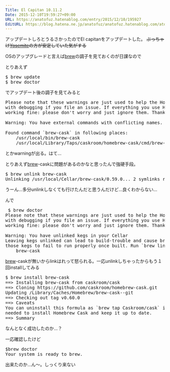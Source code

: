 ```yaml
---
Title: El Capitan 10.11.2
Date: 2015-12-10T19:59:27+09:00
URL: https://anatofuz.hatenablog.com/entry/2015/12/10/195927
EditURL: https://blog.hatena.ne.jp/anatofuz/anatofuz.hatenablog.com/atom/entry/8599973812278688460
---
```


<p>アップデートしろとうるさかったのでEl capitanをアップデートした。
<del>ぶっちゃけ<a class="keyword" href="http://d.hatena.ne.jp/keyword/Yosemite">Yosemite</a>の方が安定していた気がする</del></p>

<p>OSのアップグレードと言えば<a class="keyword" href="http://d.hatena.ne.jp/keyword/brew">brew</a>の調子を見ておくのが日課なので</p>

<p>とりあえず</p>

<pre class="code lang-zsh" data-lang="zsh" data-unlink>$ brew update
$ brew doctor
</pre>


<p>でアップデート後の調子を見てみると</p>

<pre class="code" data-lang="" data-unlink>Please note that these warnings are just used to help the Homebrew maintainers
with debugging if you file an issue. If everything you use Homebrew for is
working fine: please don&#39;t worry and just ignore them. Thanks!

Warning: You have external commands with conflicting names.

Found command `brew-cask` in following places:
    /usr/local/bin/brew-cask
    /usr/local/Library/Taps/caskroom/homebrew-cask/cmd/brew-cask.rb</pre>


<p>とかwarningが出る。はて…</p>

<p>とりあえず<a class="keyword" href="http://d.hatena.ne.jp/keyword/brew">brew</a>-caskに問題があるのかなと思ったんで強硬手段。</p>

<pre class="code" data-lang="" data-unlink>$ brew unlink brew-cask
Unlinking /usr/local/Cellar/brew-cask/0.59.0... 2 symlinks removed</pre>


<p>うーん…多分unlinkしなくても行けたんだと思うんだけど…良くわからない…</p>

<p>んで</p>

<pre class="code" data-lang="" data-unlink> $ brew doctor
Please note that these warnings are just used to help the Homebrew maintainers
with debugging if you file an issue. If everything you use Homebrew for is
working fine: please don&#39;t worry and just ignore them. Thanks!

Warning: You have unlinked kegs in your Cellar
Leaving kegs unlinked can lead to build-trouble and cause brews that depend on
those kegs to fail to run properly once built. Run `brew link` on these:
    brew-cask
</pre>


<p><a class="keyword" href="http://d.hatena.ne.jp/keyword/brew">brew</a>-caskが無いからlinkはれって怒られる。一応unlinkしちゃったからもう１回installしてみる</p>

<pre class="code" data-lang="" data-unlink>$ brew install brew-cask
==&gt; Installing brew-cask from caskroom/cask
==&gt; Cloning https://github.com/caskroom/homebrew-cask.git
Updating /Library/Caches/Homebrew/brew-cask--git
==&gt; Checking out tag v0.60.0
==&gt; Caveats
You can uninstall this formula as `brew tap Caskroom/cask` is now all that&#39;s
needed to install Homebrew Cask and keep it up to date.
==&gt; Summary</pre>


<p>なんとなく成功したのか…？</p>

<p>一応確認したけど</p>

<pre class="code" data-lang="" data-unlink>
$brew doctor
Your system is ready to brew.</pre>


<p>出来たのか…ん〜。しっくり来ない</p>
